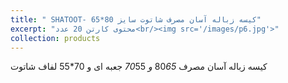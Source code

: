 ```yaml
---
title: " SHATOOT- کیسه زباله آسان مصرف شاتوت سایز 80*65"
excerpt: "محتوی کارتن 20 عدد<br/><img src='/images/p6.jpg'>"
collection: products
---
```


کیسه زباله آسان مصرف 80*65  و 70*55  جعبه ای و 70*55 لفاف شاتوت
